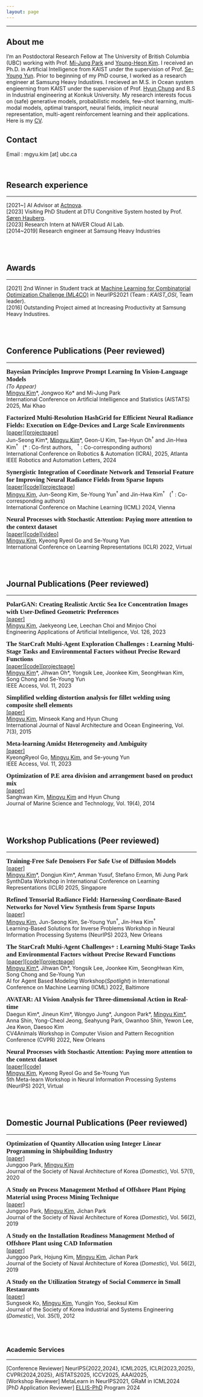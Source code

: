 ```yaml
---
layout: page
---
```


<hr>

## About me

I’m an Postdoctoral Research Fellow at The University of British Columbia (UBC) working with Prof. [Mi-Jung Park][mijung-park] and [Young-Heon Kim][youngheon-kim]. I received an Ph.D. in Artificial Intelligence from KAIST under the supervision of Prof. [Se-Young Yun][seyoung-yun]. Prior to beginning of my PhD course, I worked as a research engineer at Samsung Heavy Industires. I recieved an M.S. in Ocean system engieerning from KAIST under the supervision of Prof. [Hyun Chung][hyun-chung] and B.S in Industrial engineering at Konkuk University. My research interests focus on (safe) generative models, probabilistic models, few-shot learning, multi-modal models, optimal transport, neural fields, implicit neural representation, multi-agent reinforcement learning and their applications. Here is my [CV].    

## Contact 

Email : mgyu.kim [at] ubc.ca  

<br/>  

## Research experience
<hr>

[2021~] AI Advisor at [Actnova].  
[2023] Visiting PhD Student at DTU Congnitive System hosted by Prof. [Søren Hauberg][soren].  
[2023] Research Intern at NAVER Cloud AI Lab.  
[2014~2019] Research engineer at Samsung Heavy Industries  


<br/>
<br/>  


## Awards
<hr>

[2021] 2nd Winner in Student track at [Machine Learning for Combinatorial Optimization Challenge (ML4CO)][ML4CO] in NeurIPS2021 (Team : *KAIST_OSI*, Team leader).  
[2016] Outstanding Project aimed at Increasing Productivity at Samsung Heavy Industires.    
  

<br/>
<br/>  


## Conference Publications (**Peer reviewed**)
<hr>

**<span style="font-family:Raleway; font-size:1.2em;"> Bayesian Principles Improve Prompt Learning In Vision-Language Models </span>**  
*(To Appear)*  
<U>Mingyu Kim</U>\*, Jongwoo Ko\* and Mi-Jung Park    
International Conference on Artificial Intelligence and Statistics (AISTATS) 2025, Mai Khao     

**<span style="font-family:Raleway; font-size:1.2em;">Factorized Multi-Resolution HashGrid for Efficient Neural Radiance Fields: Execution on Edge-Devices and Large Scale Environments</span>**    
[[paper]][facthash_paper][[projectpage]][facthash_project]  
Jun-Seong Kim\*, <U>Mingyu Kim</U>\*, Geon-U Kim, Tae-Hyun Oh<sup>†</sup> and Jin-Hwa Kim<sup>†</sup> &nbsp; (\* : Co-first authors, &nbsp; <sup>†</sup> : Co-corresponding authors)     
International Conference on Robotics & Automation (ICRA), 2025, Atlanta  
IEEE Robotics and Automation Letters, 2024   

**<span style="font-family:Raleway; font-size:1.2em;"> Synergistic Integration of Coordinate Network and Tensorial Feature for Improving Neural Radiance Fields from Sparse Inputs </span>**  
[[paper]][synergynerf][[code]][synergynerf_code][[projectpage]][synergynerf_project]  
<U>Mingyu Kim</U>, Jun-Seong Kim, Se-Young Yun<sup>†</sup> and Jin-Hwa Kim<sup>†</sup> &nbsp; (<sup>†</sup> : Co-corresponding authors)  
International Conference on Machine Learning (ICML) 2024, Vienna   

**<span style="font-family:Raleway; font-size:1.2em;"> Neural Processes with Stochastic Attention: Paying more attention to the context dataset </span>**  
[[paper]][npwsa][[code]][npwsa_code][[video]][npwsa_video]  
<U>Mingyu Kim</U>, Kyeong Ryeol Go and Se-Young Yun  
International Conference on Learning Representations (ICLR) 2022, Virtual  

<br/>
<br/> 

## Journal Publications (**Peer reviewed**)
<hr>

**<span style="font-family:Raleway; font-size:1.2em;">PolarGAN: Creating Realistic Arctic Sea Ice Concentration Images with User-Defined Geometric Preferences</span>**  
[[paper]][polarGan]  
<U>Mingyu Kim</U>, Jaekyeong Lee, Leechan Choi and Minjoo Choi  
Engineering Applications of Artificial Intelligence, Vol. 126, 2023  


**<span style="font-family:Raleway; font-size:1.2em;">The StarCraft Multi-Agent Exploration Challenges : Learning Multi-Stage Tasks and Environmental Factors without Precise Reward Functions</span>**  
[[paper]][smac_exp][[code]][smac_exp_code][[projectpage]][smac_exp_project]  
<U>Mingyu Kim</U>\*, Jihwan Oh\*, Yongsik Lee, Joonkee Kim, SeongHwan Kim, Song Chong and Se-Young Yun  
IEEE Access, Vol. 11, 2023  


**<span style="font-family:Raleway; font-size:1.2em;">  Simplified welding distortion analysis for fillet welding using composite shell elements </span>**  
[[paper]][shellsbd]  
<U>Mingyu Kim</U>, Minseok Kang and Hyun Chung  
International Journal of Naval Architecture and Ocean Engineering, Vol. 7(3), 2015  


**<span style="font-family:Raleway; font-size:1.2em;">  Meta-learning Amidst Heterogeneity and Ambiguity </span>**  
[[paper]][MAHA]  
KyeongRyeol Go, <U>Mingyu Kim</U>, and Se-young Yun  
IEEE Access, Vol. 11, 2023  

**<span style="font-family:Raleway; font-size:1.2em;"> Optimization of P.E area division and arrangement based on product mix </span>**  
[[paper]][peoptim]  
Sanghwan Kim, <U>Mingyu Kim</U> and Hyun Chung  
Journal of Marine Science and Technology, Vol. 19(4), 2014

<br/>
<br/>  


## Workshop Publications (**Peer reviewed**)
<hr>

**<span style="font-family:Raleway; font-size:1.2em;">Training-Free Safe Denoisers For Safe Use of Diffusion Models</span>**  
[[paper]][safe_denoiser_workshop]    
<U>Mingyu Kim</U>\*, Dongjun Kim\*, Amman Yusuf, Stefano Ermon, Mi Jung Park  
SynthData Workshop in International Conference on Learning Representations (ICLR) 2025, Singapore    

**<span style="font-family:Raleway; font-size:1.2em;">Refined Tensorial Radiance Field: Harnessing Coordinate-Based Networks for Novel View Synthesis from Sparse Inputs</span>**  
[[paper]][tensor_refine_workshop]    
<U>Mingyu Kim</U>, Jun-Seong Kim, Se-Young Yun<sup>†</sup>, Jin-Hwa Kim<sup>†</sup>  
Learning-Based Solutions for Inverse Problems Workshop in Neural Information Processing Systems (NeurIPS) 2023, New Orleans  

**<span style="font-family:Raleway; font-size:1.2em;">The StarCraft Multi-Agent Challenges+ : Learning Multi-Stage Tasks and Environmental Factors without Precise Reward Functions</span>**  
[[paper]][smac_plus_workshop][[code]][smac_exp_code][[projectpage]][smac_exp_project]  
<U>Mingyu Kim*</U>, Jihwan Oh\*, Yongsik Lee, Joonkee Kim, SeongHwan Kim, Song Chong and Se-Young Yun  
AI for Agent Based Modeling Workshop(*Spotlight*) in International Conference on Machine Learning (ICML) 2022, Baltimore  

**<span style="font-family:Raleway; font-size:1.2em;">AVATAR: AI Vision Analysis for Three-dimensional Action in Real-time	</span>**  
Daegun Kim\*, Jineun Kim\*, Wongyo Jung\*, Jungoon Park\*, <U>Mingyu Kim*</U>, Anna Shin, Yong-Cheol Jeong, Seahyung Park, Gwanhoo Shin, Yewon Lee, Jea Kwon, Daesoo Kim  
CV4Animals Workshop in Computer Vision and Pattern Recognition Conference (CVPR) 2022, New Orleans  

**<span style="font-family:Raleway; font-size:1.2em;"> Neural Processes with Stochastic Attention: Paying more attention to the context dataset </span>**  
[[paper]][npwsa_workshop][[code]][npwsa_code]  
<U>Mingyu Kim</U>, Kyeong Ryeol Go and Se-Young Yun  
5th Meta-learn Workshop in Neural Information Processing Systems (NeurIPS) 2021, Virtual  

<br/>
<br/>  


## Domestic Journal Publications (**Peer reviewed**)
<hr>

**<span style="font-family:Raleway; font-size:1.2em;"> Optimization of Quantity Allocation using Integer Linear Programming in Shipbuilding Industry </span>**  
[[paper]][optim_allo]  
Junggoo Park, <U>Mingyu Kim</U>   
Journal of the Society of Naval Architecture of Korea (*Domestic*), Vol. 57(1), 2020

**<span style="font-family:Raleway; font-size:1.2em;">  A Study on Process Management Method of Offshore Plant Piping Material using Process Mining Technique </span>**  
[[paper]][process_manage]  
Junggoo Park, <U>Mingyu Kim</U>, Jichan Park  
Journal of the Society of Naval Architecture of Korea (*Domestic*), Vol. 56(2), 2019

**<span style="font-family:Raleway; font-size:1.2em;">  A Study on the Installation Readiness Management Method of Offshore Plant using CAD Information </span>**  
[[paper]][cad_info]  
Junggoo Park, Hojung Kim, <U>Mingyu Kim</U>, Jichan Park  
Journal of the Society of Naval Architecture of Korea (*Domestic*), Vol. 56(2), 2019  

**<span style="font-family:Raleway; font-size:1.2em;">  A Study on the Utilization Strategy of Social Commerce in Small Restaurants </span>**  
[[paper]][restaurant]  
Sungseok Ko, <U>Mingyu Kim</U>, Yungjin Yoo, Seoksul Kim  
Journal of the Society of Korea Industrial and Systems Engineering (*Domestic*), Vol. 35(1), 2012


<br/>
<br/>  

### Academic Services 
<hr>

[Conference Reviewer] NeurIPS{2022,2024}, ICML2025, ICLR{2023,2025}, CVPR{2024,2025}, AISTATS2025, ICCV2025, AAAI2025,     
[Workshop Reviewer] MetaLearn in NeurIPS2021, GRaM in ICML2024  
[PhD Application Reviewer] [ELLIS-PhD][ellis] Program 2024  

<br/>
<br/>  

[youngheon-kim]: https://personal.math.ubc.ca/~yhkim/     
[mijung-park]: https://www.cs.ubc.ca/~mijungp/   
[seyoung-yun]: http://osi.kaist.ac.kr/professor/
[hyun-chung]: http://psel.cnu.ac.kr/mdps_team/dr-hyun-chung/
[soren]: http://www2.compute.dtu.dk/~sohau/
[CV]: https://drive.google.com/file/d/1Y2X4n8VWm-vZRh2LDsLECq_UK6Lh0Kez/view?usp=sharing   
[Actnova]: https://actnova.io/  
[synergynerf]: https://arxiv.org/abs/2405.07857  
[synergynerf_code]: https://github.com/MingyuKim87/SynergyNeRF  
[synergynerf_project]: https://mingyukim87.github.io/SynergyNeRF  
[facthash_paper]: https://ieeexplore.ieee.org/document/10679894  
[facthash_project]: https://facthash.github.io  
[ML4CO]: https://www.ecole.ai/2021/ml4co-competition/
[polarGan]: https://www.sciencedirect.com/science/article/abs/pii/S0952197623011041?via%3Dihub
[npwsa]: https://openreview.net/pdf?id=JPkQwEdYn8
[npwsa_workshop]: https://openreview.net/forum?id=URep0STGewu&referrer=[the%20profile%20of%20Mingyu%20Kim]
[smac_exp]: https://ieeexplore.ieee.org/document/10099458  
[smac_exp_code]: https://github.com/osilab-kaist/smac_exp
[smac_exp_project]: https://osilab-kaist.github.io/smac_exp/  
[smac_plus_workshop]: https://arxiv.org/abs/2207.02007  
[shellsbd]: https://www.sciencedirect.com/science/article/pii/S2092678216300577?via%3Dihub
[MAHA]: https://ieeexplore.ieee.org/document/9982600
[peoptim]: https://link.springer.com/article/10.1007/s00773-014-0274-1
[optim_allo]: https://www.dbpia.co.kr/Journal/ArticleDetail/NODE09299075
[cad_info]: https://www.dbpia.co.kr/journal/articleDetail?nodeId=NODE08000981&language=ko_KR&hasTopBanner=true
[process_manage]: https://www.dbpia.co.kr/journal/articleDetail?nodeId=NODE08000980&language=ko_KR&hasTopBanner=true
[restaurant]: https://www.koreascience.or.kr/article/JAKO201218553921111.view?orgId=anpor&hide=breadcrumb,journalinfo
[npwsa_code]: https://github.com/MingyuKim87/NPwSA
[npwsa_video]: https://iclr.cc/virtual/2022/poster/6815
[tensor_refine_workshop]: https://openreview.net/forum?id=28zXoRIcZd&referrer=%5BAuthor%20Console%5D(%2Fgroup%3Fid%3DNeurIPS.cc%2F2023%2FWorkshop%2FDeep_Inverse%2FAuthors%23your-submissions)  
[safe_denoiser_workshop]: https://www.arxiv.org/abs/2502.08011
[ellis]: https://ellis.eu/phd-postdoc  
